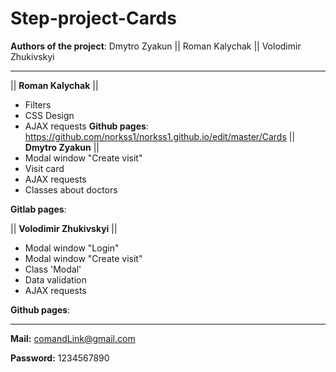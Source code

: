 # Step-project-Cards

**Authors of the project**:
Dmytro Zyakun || Roman Kalychak || Volodimir Zhukivskyi

__________________________
||
**Roman Kalychak**
||
- Filters
- CSS Design
- AJAX requests
 **Github pages**:
https://github.com/norkss1/norkss1.github.io/edit/master/Cards
||
**Dmytro Zyakun**
||
-   Modal window "Create visit"
-   Visit card
-   AJAX requests
-   Classes about doctors 

 **Gitlab pages**:

||
 **Volodimir Zhukivskyi**
||
-   Modal window "Login"
-   Modal window "Create visit"
-   Class 'Modal'
-   Data validation
-   AJAX requests

 **Github pages**:
 
 __________________________
 **Mail:** comandLink@gmail.com
 
 **Password:** 1234567890
